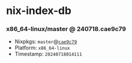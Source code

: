 # nix-index-db
### x86_64-linux/master @ 240718.cae9c79
- Nixpkgs: `master`@[`cae9c79`](https://github.com/NixOS/nixpkgs/commit/cae9c799cae2a3b55bbe8060df702f1c710f2d6a)
- Platform: `x86_64-linux`
- Timestamp: `20240718014111`
